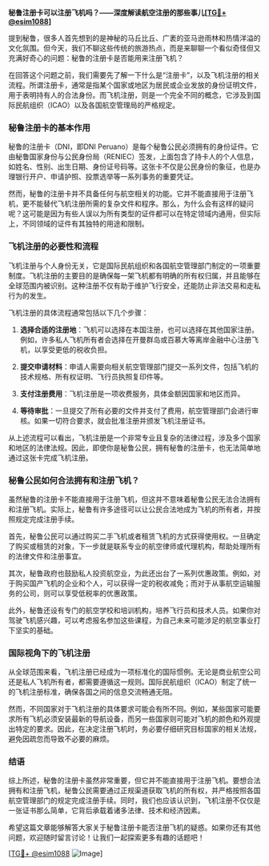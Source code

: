 **秘鲁注册卡可以注册飞机吗？——深度解读航空注册的那些事儿[[TG💪+ @esim1088](https://t.me/s/esim1088)]**

提到秘鲁，很多人首先想到的是神秘的马丘比丘、广袤的亚马逊雨林和热情洋溢的文化氛围。但今天，我们不聊这些传统的旅游热点，而是来聊聊一个看似奇怪但又充满好奇心的问题：秘鲁的注册卡是否能用来注册飞机？

在回答这个问题之前，我们需要先了解一下什么是“注册卡”，以及飞机注册的相关流程。所谓注册卡，通常是指某个国家或地区为居民或企业发放的身份证明文件，用于表明持有人的合法身份。而飞机注册，则是一个完全不同的概念，它涉及到国际民航组织（ICAO）以及各国航空管理局的严格规定。

### 秘鲁注册卡的基本作用

秘鲁的注册卡（DNI，即DNI Peruano）是每个秘鲁公民必须拥有的身份证件。它由秘鲁国家身份与公民身份局（RENIEC）签发，上面包含了持卡人的个人信息，如姓名、性别、出生日期、身份证号码等。这张卡不仅是公民身份的象征，也是办理银行开户、申请护照、投票选举等一系列事务的重要凭证。

然而，秘鲁的注册卡并不具备任何与航空相关的功能。它并不能直接用于注册飞机，更不能替代飞机注册所需的复杂文件和程序。那么，为什么会有这样的疑问呢？这可能是因为有些人误以为所有类型的证件都可以在特定领域内通用，但实际上，不同领域的证件有其独特的用途和限制。

### 飞机注册的必要性和流程

飞机注册与个人身份无关，它是国际民航组织和各国航空管理部门制定的一项重要制度。飞机注册的主要目的是确保每一架飞机都有明确的所有权归属，并且能够在全球范围内被识别。这种注册不仅有助于维护飞行安全，还能防止非法交易和走私行为的发生。

飞机注册的具体流程通常包括以下几个步骤：

1. **选择合适的注册地**：飞机可以选择在本国注册，也可以选择在其他国家注册。例如，许多私人飞机所有者会选择在开曼群岛或百慕大等离岸金融中心注册飞机，以享受更低的税收负担。

2. **提交申请材料**：申请人需要向相关航空管理部门提交一系列文件，包括飞机的技术规格、所有权证明、飞行员执照复印件等。

3. **支付注册费用**：飞机注册是一项收费服务，具体金额因国家和地区而异。

4. **等待审批**：一旦提交了所有必要的文件并支付了费用，航空管理部门会进行审核。如果一切符合要求，就会批准注册并颁发飞机注册证书。

从上述流程可以看出，飞机注册是一个非常专业且复杂的法律过程，涉及多个国家和地区的法律法规。因此，即使你是秘鲁公民，拥有秘鲁的注册卡，也无法简单地通过这张卡完成飞机注册。

### 秘鲁公民如何合法拥有和注册飞机？

虽然秘鲁的注册卡不能直接用于注册飞机，但这并不意味着秘鲁公民无法合法拥有和注册飞机。实际上，秘鲁有许多途径可以让公民合法地成为飞机的所有者，并按照规定完成注册手续。

首先，秘鲁公民可以通过购买二手飞机或者租赁飞机的方式获得使用权。一旦确定了购买或租赁的对象，下一步就是联系专业的航空律师或代理机构，帮助处理所有的法律文件和注册事宜。

其次，秘鲁政府也鼓励私人投资航空业，为此还出台了一系列优惠政策。例如，对于购买国产飞机的企业和个人，可以获得一定的税收减免；而对于从事航空运输服务的公司，则可以享受低税率的优惠政策。

此外，秘鲁还设有专门的航空学校和培训机构，培养飞行员和技术人员。如果你对驾驶飞机感兴趣，可以考虑报名参加这些课程，为自己未来可能涉足的航空事业打下坚实的基础。

### 国际视角下的飞机注册

从全球范围来看，飞机注册已经成为一项标准化的国际惯例。无论是商业航空公司还是私人飞机所有者，都需要遵循这一规则。国际民航组织（ICAO）制定了统一的飞机注册标准，确保各国之间的信息交流畅通无阻。

然而，不同国家对于飞机注册的具体要求可能会有所不同。例如，某些国家可能要求所有飞机必须安装最新的导航设备，而另一些国家则可能对飞机的颜色和外观提出特定的要求。因此，在决定注册飞机时，务必要仔细研究目标国家的相关法规，避免因疏忽而导致不必要的麻烦。

### 结语

综上所述，秘鲁的注册卡虽然非常重要，但它并不能直接用于注册飞机。要想合法拥有和注册飞机，秘鲁公民需要通过正规渠道获取飞机的所有权，并严格按照各国航空管理部门的规定完成注册手续。同时，我们也应该认识到，飞机注册不仅仅是一张证书那么简单，它背后承载着诸多法律、技术和经济因素。

希望这篇文章能够解答大家关于秘鲁注册卡能否注册飞机的疑惑。如果你还有其他问题，欢迎随时留言讨论！让我们一起探索更多有趣的话题吧！

[[TG💪+ @esim1088](https://t.me/s/esim1088) ![Image](https://i.postimg.cc/4NQfJmqS/Snipaste-2025-05-13-00-14-12.png)]